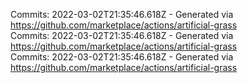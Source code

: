 Commits: 2022-03-02T21:35:46.618Z - Generated via https://github.com/marketplace/actions/artificial-grass
<br>
Commits: 2022-03-02T21:35:46.618Z - Generated via https://github.com/marketplace/actions/artificial-grass
<br>
Commits: 2022-03-02T21:35:46.618Z - Generated via https://github.com/marketplace/actions/artificial-grass
<br>
